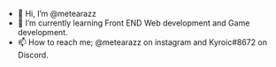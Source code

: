 - 👋 Hi, I’m @metearazz
- 🌱 I’m currently learning Front END Web development and Game development.
- 📫 How to reach me; @metearazz on instagram and Kyroic#8672 on Discord.

<!---
metearazz/metearazz is a ✨ special ✨ repository because its `README.md` (this file) appears on your GitHub profile.
You can click the Preview link to take a look at your changes.
--->
